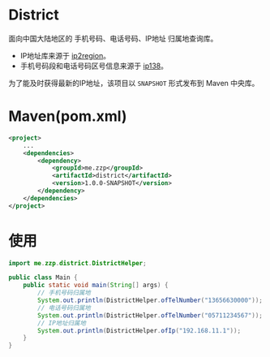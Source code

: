 # District

面向中国大陆地区的 手机号码、电话号码、IP地址 归属地查询库。

* IP地址库来源于 [ip2region](http://git.oschina.net/lionsoul/ip2region)。
* 手机号码段和电话号码区号信息来源于 [ip138](http://ip138.com/)。

为了能及时获得最新的IP地址，该项目以 `SNAPSHOT` 形式发布到 Maven 中央库。

# Maven(pom.xml)

```xml
<project>
    ...
    <dependencies>
        <dependency>
            <groupId>me.zzp</groupId>
            <artifactId>district</artifactId>
            <version>1.0.0-SNAPSHOT</version>
        </dependency>
    </dependencies>
</project>
```

# 使用

```java
import me.zzp.district.DistrictHelper;

public class Main {
    public static void main(String[] args) {
        // 手机号码归属地
        System.out.println(DistrictHelper.ofTelNumber("13656630000"));
        // 电话号码归属地
        System.out.println(DistrictHelper.ofTelNumber("05711234567"));
        // IP地址归属地
        System.out.println(DistrictHelper.ofIp("192.168.11.1"));
    }
}
```
